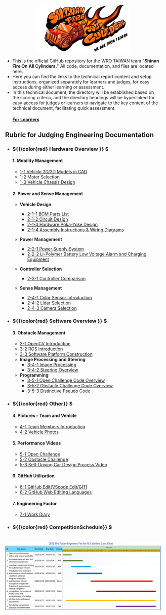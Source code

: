 <div align="center"><img src="./other/img/logo.png" width="300" alt=" logo"></div> 

- This is the official GitHub repository for the WRO TAIWAN team "__Shinan Fire On All Cylinders.__" All code, documentation, and files are located here.
- Here you can find the links to the technical report content and setup instructions, organized separately for learners and judges, for easy access during either learning or assessment. 
- In this technical document, the directory will be established based on the scoring criteria, and the directory headings will be hyperlinked for easy access for judges or learners to navigate to the key content of the technical document, facilitating quick assessment.  
    #### [For Learners](https://github.com/kirkhu/WRO2023_FE-Shinan-Fire-On-All-Cylinders/blob/main/learners_contents.md)
## Rubric for Judging Engineering Documentation 
- ###  ${{\color{red} Hardware Overview }} $ 
  #### 1. Mobility Management
    * [1-1 Vehicle 2D/3D Models in CAD](https://github.com/kirkhu/WRO2023_FE-Shinan-Fire-On-All-Cylinders/blob/main/models/Vehicle_2D_3D/README.md)
    * [1-2 Motor Selection](https://github.com/kirkhu/WRO2023_FE-Shinan-Fire-On-All-Cylinders/blob/main/schemes/Motor/README.md)
    * [1-3 Vehicle Chassis Design](https://github.com/kirkhu/WRO2023_FE-Shinan-Fire-On-All-Cylinders/blob/main/schemes/Vehicle_Chassis_Design/README.md)

    
  #### 2. Power and Sense Management
    - __Vehicle Design__
      - [2-1-1 BOM Parts List](https://github.com/kirkhu/WRO2023_FE-Shinan-Fire-On-All-Cylinders/blob/main/schemes/Parts_List#readme)
      - [2-1-2 Circuit Design](https://github.com/kirkhu/WRO2023_FE-Shinan-Fire-On-All-Cylinders/blob/main/models/Circuit_Design/README.md)
      - [2-1-3 Hardware Poka-Yoke Design](https://github.com/kirkhu/WRO2023_FE-Shinan-Fire-On-All-Cylinders/blob/main/schemes/fool-proof-design/README.md) 
      - [2-1-4 Assembly Instructions & Wiring Diagrams](https://github.com/kirkhu/WRO2023_FE-Shinan-Fire-On-All-Cylinders/blob/main/schemes/Assembly_Instructions/README.md)    
      
    - __Power Management__
      - [2-2-1 Power Supply System](https://github.com/kirkhu/WRO2023_FE-Shinan-Fire-On-All-Cylinders/blob/main/schemes/Power_supply_system/README.md) 
      - [2-2-2 Li-Polymer Battery Low Voltage Alarm and Charging Equipment](https://github.com/kirkhu/WRO2023_FE-Shinan-Fire-On-All-Cylinders/blob/main/schemes/Li-Polymer_Battery/README.md)  
   
    - __Controller Selection__
      - [2-3-1 Controller Comparison](https://github.com/kirkhu/WRO2023_FE-Shinan-Fire-On-All-Cylinders/tree/main/other/Controller_Choosing)
    - __Sense Management__
      - [2-4-1 Color Sensor Introduction](https://github.com/kirkhu/WRO2023_FE-Shinan-Fire-On-All-Cylinders/blob/main/schemes/color_sensor/README.md)
      - [2-4-2 Lidar Selection](https://github.com/kirkhu/WRO2023_FE-Shinan-Fire-On-All-Cylinders/blob/main/schemes/Lidar/README.md)
      - [2-4-3 Camera Selection](https://github.com/kirkhu/WRO2023_FE-Shinan-Fire-On-All-Cylinders/blob/main/schemes/Camera/README.md)
  
- ### ${{\color{red} Software Overview }} $ 
  #### 3. Obstacle Management
    - [3-1 OpenCV Introduction](https://github.com/kirkhu/WRO2023_FE-Shinan-Fire-On-All-Cylinders/blob/main/other/OpenCV/README.md)
    - [3-2 ROS Introduction](https://github.com/kirkhu/WRO2023_FE-Shinan-Fire-On-All-Cylinders/blob/main/other/ROS)
    - [3-3 Software Platform Construction](https://github.com/kirkhu/WRO2023_FE-Shinan-Fire-On-All-Cylinders/blob/main/src/System_Platform_Software/README.md)
    - __Image Processing and Steering__
      - [3-4-1 Image Processing](https://github.com/kirkhu/WRO2023_FE-Shinan-Fire-On-All-Cylinders/blob/main/src/Image_Processing_and_Steering/Image_Processing/README.md#image-processing)  
      - [3-4-2 Steering Overview](https://github.com/kirkhu/WRO2023_FE-Shinan-Fire-On-All-Cylinders/blob/main/src/Image_Processing_and_Steering/Steering_overview/README.md#traffic-sign-avoidance) 
    - __Programming__
      - [3-5-1 Open Challenge Code Overview](https://github.com/kirkhu/WRO2023_FE-Shinan-Fire-On-All-Cylinders/blob/main/src/Programming/Open_Challenge)
      - [3-5-2 Obstacle Challenge Code Overview](https://github.com/kirkhu/WRO2023_FE-Shinan-Fire-On-All-Cylinders/blob/main/src/Programming/Obstacle_Challenge)
      - [3-5-3 Distinctive Pseudo Code](https://github.com/kirkhu/WRO2023_FE-Shinan-Fire-On-All-Cylinders/blob/main/src/Distinctive_Pseudo_Code/README.md)
- ### ${{\color{red} Other}} $
  #### 4. Pictures – Team and Vehicle
    - [4-1 Team Members Introduction](https://github.com/kirkhu/WRO2023_FE-Shinan-Fire-On-All-Cylinders/blob/main/t-photos/README.md) 
    - [4-2 Vehicle Photos](https://github.com/kirkhu/WRO2023_FE-Shinan-Fire-On-All-Cylinders/tree/main/v-photos)  
  #### 5. Performance Videos
    - [5-1 Open Challenge](https://github.com/kirkhu/WRO2023_FE-Shinan-Fire-On-All-Cylinders/blob/main/video/Open_Challenge/video.md)
    - [5-2 Obstacle Challenge](https://github.com/kirkhu/WRO2023_FE-Shinan-Fire-On-All-Cylinders/blob/main/video/Obstacle_Challenge/video.md)
    - [5-3 Self-Driving Car Design Process Video](https://github.com/kirkhu/WRO2023_FE-Shinan-Fire-On-All-Cylinders/blob/main/video/ALL_video/video.md)
  #### 6. GitHub Utilization
    - [6-1 GitHub Edit(VScode Edit/GIT)](https://github.com/kirkhu/WRO2023_FE-Shinan-Fire-On-All-Cylinders/blob/main/src/GitHub_Edit/README.md)
    - [6-2 GitHub Web Editing Languages](https://github.com/kirkhu/WRO2023_FE-Shinan-Fire-On-All-Cylinders/blob/main/src/GitHub_Languages/README.md)  
  #### 7. Engineering Factor  
    - [7-1 Work Diary](https://github.com/kirkhu/WRO2023_FE-Shinan-Fire-On-All-Cylinders/blob/main/other/work_diary/README.md)
- ### ${{\color{red} CompetitionSchedule}} $  
# <div align="center">![Competition Schedule Gantt](./other/img/gantt.png)</div> 

